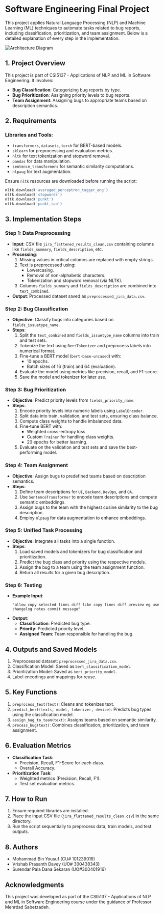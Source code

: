 # Software Engineering Final Project

This project applies Natural Language Processing (NLP) and Machine Learning (ML) techniques to automate tasks related to bug reports, including classification, prioritization, and team assignment. Below is a detailed explanation of every step in the implementation.

![Architecture Diagram](https://utfs.io/f/Uo47cnkptDxCFtXHwaeL4x7ofgIewABPD2ka53HtvOpZX9CT)

## **1. Project Overview**
This project is part of CSI5137 - Applications of NLP and ML in Software Engineering. It involves:
- **Bug Classification**: Categorizing bug reports by type.
- **Bug Prioritization**: Assigning priority levels to bug reports.
- **Team Assignment**: Assigning bugs to appropriate teams based on description semantics.

## **2. Requirements**
### Libraries and Tools:
- `transformers`, `datasets`, `torch` for BERT-based models.
- `sklearn` for preprocessing and evaluation metrics.
- `nltk` for text tokenization and stopword removal.
- `pandas` for data manipulation.
- `sentence_transformers` for semantic similarity computations.
- `nlpaug` for text augmentation.

Ensure `nltk` resources are downloaded before running the script:
```python
nltk.download('averaged_perceptron_tagger_eng')
nltk.download('stopwords')
nltk.download('punkt')
nltk.download('punkt_tab')
```

## **3. Implementation Steps**

### **Step 1: Data Preprocessing**
- **Input**: CSV file `jira_flattened_results_clean.csv` containing columns like `fields_summary`, `fields_description`, etc.
- **Processing**:
  1. Missing values in critical columns are replaced with empty strings.
  2. Text is preprocessed using:
     - Lowercasing.
     - Removal of non-alphabetic characters.
     - Tokenization and stopword removal (via NLTK).
  3. Columns `fields_summary` and `fields_description` are combined into `text_combined`.
- **Output**: Processed dataset saved as `preprocessed_jira_data.csv`.

### **Step 2: Bug Classification**
- **Objective**: Classify bugs into categories based on `fields_issuetype_name`.
- **Steps**:
  1. Split the `text_combined` and `fields_issuetype_name` columns into train and test sets.
  2. Tokenize the text using `BertTokenizer` and preprocess labels into numerical format.
  3. Fine-tune a BERT model (`bert-base-uncased`) with:
     - 10 epochs.
     - Batch sizes of 16 (train) and 64 (evaluation).
  4. Evaluate the model using metrics like precision, recall, and F1-score.
  5. Save the model and tokenizer for later use.

### **Step 3: Bug Prioritization**
- **Objective**: Predict priority levels from `fields_priority_name`.
- **Steps**:
  1. Encode priority levels into numeric labels using `LabelEncoder`.
  2. Split data into train, validation, and test sets, ensuring class balance.
  3. Compute class weights to handle imbalanced data.
  4. Fine-tune BERT with:
     - Weighted cross-entropy loss.
     - Custom `Trainer` for handling class weights.
     - 20 epochs for better learning.
  5. Evaluate on the validation and test sets and save the best-performing model.

### **Step 4: Team Assignment**
- **Objective**: Assign bugs to predefined teams based on description semantics.
- **Steps**:
  1. Define team descriptions for `UI`, `Backend`, `DevOps`, and `QA`.
  2. Use `SentenceTransformer` to encode team descriptions and compute semantic embeddings.
  3. Assign bugs to the team with the highest cosine similarity to the bug description.
  4. Employ `nlpaug` for data augmentation to enhance embeddings.

### **Step 5: Unified Task Processing**
- **Objective**: Integrate all tasks into a single function.
- **Steps**:
  1. Load saved models and tokenizers for bug classification and prioritization.
  2. Predict the bug class and priority using the respective models.
  3. Assign the bug to a team using the team assignment function.
  4. Return all results for a given bug description.

### **Step 6: Testing**
- **Example Input**:
  ```
  "allow copy selected lines diff like copy lines diff preview eg use changelog notes commit message"
  ```
- **Output**:
  - **Classification**: Predicted bug type.
  - **Priority**: Predicted priority level.
  - **Assigned Team**: Team responsible for handling the bug.

## **4. Outputs and Saved Models**
1. Preprocessed dataset: `preprocessed_jira_data.csv`.
2. Classification Model: Saved as `bert_classification_model`.
3. Prioritization Model: Saved as `bert_priority_model`.
4. Label encodings and mappings for reuse.

## **5. Key Functions**
1. `preprocess_text(text)`: Cleans and tokenizes text.
2. `predict_bert(texts, model, tokenizer, device)`: Predicts bug types using the classification model.
3. `assign_bug_to_team(text)`: Assigns teams based on semantic similarity.
4. `process_bug(text)`: Combines classification, prioritization, and team assignment.

## **6. Evaluation Metrics**
- **Classification Task**:
  - Precision, Recall, F1-Score for each class.
  - Overall Accuracy.
- **Prioritization Task**:
  - Weighted metrics (Precision, Recall, F1).
  - Test set evaluation metrics.

## **7. How to Run**
1. Ensure required libraries are installed.
2. Place the input CSV file (`jira_flattened_results_clean.csv`) in the same directory.
3. Run the script sequentially to preprocess data, train models, and test outputs.

## **8. Authors**
- Mohammad Bin Yousuf (CU# 101239019)
- Vrishab Prasanth Davey (UO# 300438343)
- Surendar Pala Dana Sekaran (UO#300401916)

## Acknowledgments
This project was developed as part of the CSI5137 - Applications of NLP and ML in Software Engineering course under the guidance of Professor Mehrdad Sabetzadeh.
